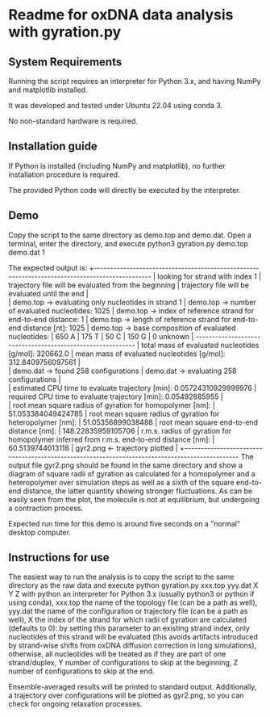 # Readme for oxDNA data analysis with gyration.py



## System Requirements

Running the script requires an interpreter for Python 3.x, and having NumPy and matplotlib installed.

It was developed and tested under Ubuntu 22.04 using conda 3.

No non-standard hardware is required.



## Installation guide

If Python is installed (including NumPy and matplotlib), no further installation procedure is required.

The provided Python code will directly be executed by the interpreter.



## Demo

Copy the script to the same directory as demo.top and demo.dat. Open a terminal, enter the directory, and execute
	python3 gyration.py demo.top demo.dat 1

The expected output is:
+-----------------------------------------------------------------------------------------------
|	looking for strand with index 1
|	trajectory file will be evaluated from the beginning
|	trajectory file will be evaluated until the end
|	
|	demo.top -> evaluating only nucleotides in strand 1
|	demo.top -> number of evaluated nucleotides: 1025
|	demo.top -> index  of reference strand for end-to-end distance: 1
|	demo.top -> length of reference strand for end-to-end distance [nt]: 1025
|	demo.top -> base composition of evaluated nucleotides:
|		 650 A
|		 175 T
|		 50 C
|		 150 G
|		 0 unknown
|		 -----------------------------------------------------------
|		 total mass of evaluated nucleotides [g/mol]: 320662.0
|		 mean  mass of evaluated nucleotides [g/mol]: 312.8409756097561
|	
|	demo.dat -> found 258 configurations
|	demo.dat -> evaluating 258 configurations
|	
|	estimated CPU time to evaluate trajectory [min]: 0.05724310929999976
|	required  CPU time to evaluate trajectory [min]: 0.05492885955
|	
|	root mean square radius of gyration for homopolymer [nm]:
|		 51.053384049424785
|	root mean square radius of gyration for heteropolymer [nm]:
|		 51.05356899038488
|	root mean square end-to-end distance [nm]:
|		 148.22835959105706
|	r.m.s. radius of gyration for homopolymer inferred from r.m.s. end-to-end distance [nm]:
|		 60.5139744013118
|	gyr2.png <- trajectory plotted
|
+-----------------------------------------------------------------------------------------------
The output file gyr2.png should be found in the same directory and show a diagram of square radii of gyration as calculated for a homopolymer and a heteropolymer over simulation steps as well as a sixth of the square end-to-end distance, the latter quantity showing stronger fluctuations. As can be easily seen from the plot, the molecule is not at equilibrium, but undergoing a contraction process.

Expected run time for this demo is around five seconds on a "normal" desktop computer.



## Instructions for use

The easiest way to run the analysis is to copy the script to the same directory as the raw data and execute
	python gyration.py xxx.top yyy.dat X Y Z
with
	python	an interpreter for Python 3.x (usually python3 or python if using conda),
	xxx.top	the name of the topology file (can be a path as well),
	yyy.dat	the name of the configuration or trajectory file (can be a path as well),
	X	the index of the strand for which radii of gyration are calculated (defaults to 0):
		by setting this parameter to an existing strand index, only nucleotides of this strand will be evaluated
		(this avoids artifacts introduced by strand-wise shifts from oxDNA diffusion correction in long simulations),
		otherwise, all nucleotides will be treated as if they are part of one strand/duplex,
	Y	number of configurations to skip at the beginning,
	Z	number of configurations to skip at the end.

Ensemble-averaged results will be printed to standard output.
Additionally, a trajectory over configurations will be plotted as gyr2.png, so you can check for ongoing relaxation processes.

